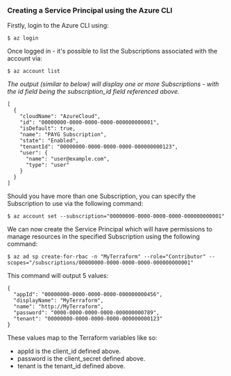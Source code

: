 ### Creating a Service Principal using the Azure CLI

Firstly, login to the Azure CLI using:

```
$ az login
```

Once logged in - it's possible to list the Subscriptions associated with the account via:

```
$ az account list
```

*The output (similar to below) will display one or more Subscriptions - with the id field being the subscription_id field referenced above.*

```
[
  {
    "cloudName": "AzureCloud",
    "id": "00000000-0000-0000-0000-000000000001",
    "isDefault": true,
    "name": "PAYG Subscription",
    "state": "Enabled",
    "tenantId": "00000000-0000-0000-0000-000000000123",
    "user": {
      "name": "user@example.com",
      "type": "user"
    }
  }
]
```

Should you have more than one Subscription, you can specify the Subscription to use via the following command:

```
$ az account set --subscription="00000000-0000-0000-0000-000000000001"
```

We can now create the Service Principal which will have permissions to manage resources in the specified Subscription using the following command:

```
$ az ad sp create-for-rbac -n "MyTerraform" --role="Contributor" --scopes="/subscriptions/00000000-0000-0000-0000-000000000001"
```

This command will output 5 values:

```
{
  "appId": "00000000-0000-0000-0000-000000000456",
  "displayName": "MyTerraform",
  "name": "http://MyTerraform",
  "password": "0000-0000-0000-0000-000000000789",
  "tenant": "00000000-0000-0000-0000-000000000123"
}
```

These values map to the Terraform variables like so:

- appId is the client_id defined above.
- password is the client_secret defined above.
- tenant is the tenant_id defined above.
